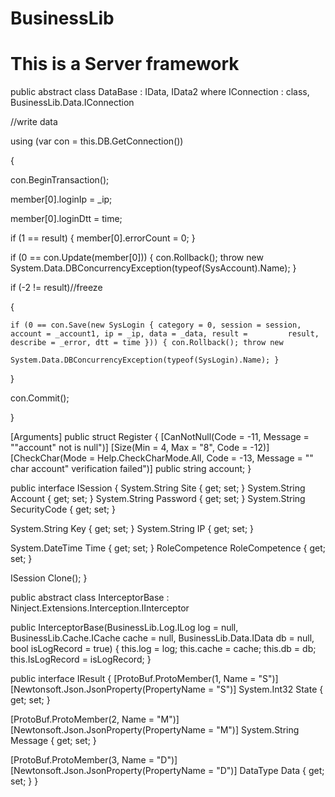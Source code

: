 # BusinessLib

# This is a Server framework

public abstract class DataBase<IConnection> : IData, IData2 where IConnection : class, BusinessLib.Data.IConnection

//write data

using (var con = this.DB.GetConnection())

{

  con.BeginTransaction();
  

  member[0].loginIp = _ip;
  
  member[0].loginDtt = time;
  
  if (1 == result) { member[0].errorCount = 0; }
  
  if (0 == con.Update(member[0])) { con.Rollback(); throw new System.Data.DBConcurrencyException(typeof(SysAccount).Name); }
  
  if (-2 != result)//freeze
  
  {
  
    if (0 == con.Save(new SysLogin { category = 0, session = session, account = _account1, ip = _ip, data = _data, result =         result, describe = _error, dtt = time })) { con.Rollback(); throw new
    
    System.Data.DBConcurrencyException(typeof(SysLogin).Name); }
    
  }
  
  con.Commit();
  
}


[Arguments]
public struct Register
{
  [CanNotNull(Code = -11, Message = "\"account\" not is null")]
  [Size(Min = 4, Max = "8", Code = -12)]
  [CheckChar(Mode = Help.CheckCharMode.All, Code = -13, Message = "\" char account\" verification failed")]
  public string account;
}

public interface ISession
{
  System.String Site { get; set; }
  System.String Account { get; set; }
  System.String Password { get; set; }
  System.String SecurityCode { get; set; }

  System.String Key { get; set; }
  System.String IP { get; set; }

  System.DateTime Time { get; set; }
  RoleCompetence RoleCompetence { get; set; }

  ISession Clone();
}

public abstract class InterceptorBase : Ninject.Extensions.Interception.IInterceptor

public InterceptorBase(BusinessLib.Log.ILog log = null, BusinessLib.Cache.ICache cache = null, BusinessLib.Data.IData db = null, bool isLogRecord = true)
{
  this.log = log;
  this.cache = cache;
  this.db = db;
  this.IsLogRecord = isLogRecord;
}

 public interface IResult<DataType>
{
  [ProtoBuf.ProtoMember(1, Name = "S")]
  [Newtonsoft.Json.JsonProperty(PropertyName = "S")]
  System.Int32 State { get; set; }

  [ProtoBuf.ProtoMember(2, Name = "M")]
  [Newtonsoft.Json.JsonProperty(PropertyName = "M")]
  System.String Message { get; set; }

  [ProtoBuf.ProtoMember(3, Name = "D")]
  [Newtonsoft.Json.JsonProperty(PropertyName = "D")]
  DataType Data { get; set; }
}
